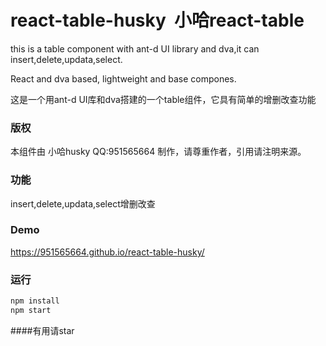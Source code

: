 # react-table-husky  小哈react-table



this is a table component with ant-d UI library and dva,it can insert,delete,updata,select.

React and dva based, lightweight and base compones. 

这是一个用ant-d UI库和dva搭建的一个table组件，它具有简单的增删改查功能


### 版权
本组件由 小哈husky QQ:951565664 制作，请尊重作者，引用请注明来源。

### 功能
insert,delete,updata,select增删改查

### Demo
https://951565664.github.io/react-table-husky/
### 运行
```bash
npm install
npm start
```
####有用请star
